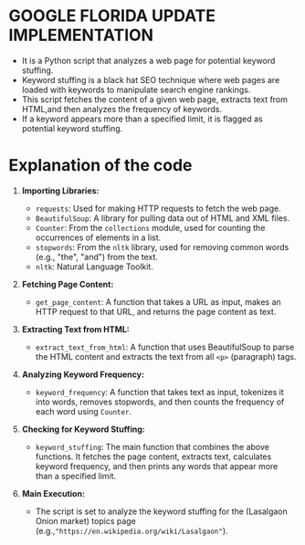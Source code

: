 
# GOOGLE FLORIDA UPDATE IMPLEMENTATION
 
- It is a Python script that analyzes a web page for potential keyword stuffing.
- Keyword stuffing is a black hat SEO technique where web pages are loaded with keywords to manipulate search engine rankings.
- This script fetches the content of a given web page, extracts text from HTML,and then analyzes the frequency of keywords.
- If a keyword appears more than a specified limit, it is flagged as potential keyword stuffing.

# Explanation of the code 

1. **Importing Libraries:**
   - `requests`: Used for making HTTP requests to fetch the web page.
   - `BeautifulSoup`: A library for pulling data out of HTML and XML files.
   - `Counter`: From the `collections` module, used for counting the occurrences of elements in a list.
   - `stopwords`: From the `nltk` library, used for removing common words (e.g., "the", "and") from the text.
   - `nltk`: Natural Language Toolkit.

2. **Fetching Page Content:**
   - `get_page_content`: A function that takes a URL as input, makes an HTTP request to that URL, and returns the page content as text.

3. **Extracting Text from HTML:**
   - `extract_text_from_html`: A function that uses BeautifulSoup to parse the HTML content and extracts the text from all `<p>` (paragraph) tags.

4. **Analyzing Keyword Frequency:**
   - `keyword_frequency`: A function that takes text as input, tokenizes it into words, removes stopwords, and then counts the frequency of each word using `Counter`.

5. **Checking for Keyword Stuffing:**
   - `keyword_stuffing`: The main function that combines the above functions. It fetches the page content, extracts text, calculates keyword frequency, and then prints any words that appear more than a specified limit.

6. **Main Execution:**
   - The script is set to analyze the keyword stuffing for the (Lasalgaon Onion market) topics page (e.g.,`"https://en.wikipedia.org/wiki/Lasalgaon"`).
